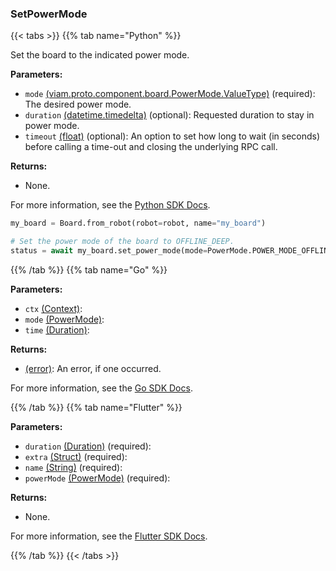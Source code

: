 ### SetPowerMode

{{< tabs >}}
{{% tab name="Python" %}}

Set the board to the indicated power mode.

**Parameters:**

- `mode` [(viam.proto.component.board.PowerMode.ValueType)](https://python.viam.dev/autoapi/viam/../gen/component/board/v1/board_pb2/index.html#viam.gen.component.board.v1.board_pb2.PowerMode) (required): The desired power mode.
- `duration` [(datetime.timedelta)](<INSERT PARAM TYPE LINK>) (optional): Requested duration to stay in power mode.
- `timeout` [(float)](<INSERT PARAM TYPE LINK>) (optional): An option to set how long to wait (in seconds) before calling a time-out and closing the underlying RPC call.

**Returns:**

- None.

For more information, see the [Python SDK Docs](https://python.viam.dev/autoapi/viam/components/board/client/index.html#viam.components.board.client.BoardClient.set_power_mode).

``` python {class="line-numbers linkable-line-numbers"}
my_board = Board.from_robot(robot=robot, name="my_board")

# Set the power mode of the board to OFFLINE_DEEP.
status = await my_board.set_power_mode(mode=PowerMode.POWER_MODE_OFFLINE_DEEP)
```

{{% /tab %}}
{{% tab name="Go" %}}

**Parameters:**

- `ctx` [(Context)](https://pkg.go.dev/context#Context):
- `mode` [(PowerMode)](https://pkg.go.dev/go.viam.com/api/component/board/v1#PowerMode):
- `time` [(Duration)](https://pkg.go.dev/time#Duration):

**Returns:**

- [(error)](https://pkg.go.dev/builtin#error): An error, if one occurred.

For more information, see the [Go SDK Docs](https://pkg.go.dev/go.viam.com/rdk/components/board#Board).

{{% /tab %}}
{{% tab name="Flutter" %}}

**Parameters:**

- `duration` [(Duration)](<INSERT PARAM TYPE LINK>) (required):
- `extra` [(Struct)](<INSERT PARAM TYPE LINK>) (required):
- `name` [(String)](https://api.flutter.dev/flutter/dart-core/String-class.html) (required):
- `powerMode` [(PowerMode)](https://flutter.viam.dev/viam_protos.component.board/PowerMode-class.html) (required):

**Returns:**

- None.

For more information, see the [Flutter SDK Docs](https://flutter.viam.dev/viam_protos.component.board/BoardServiceClient/setPowerMode.html).

{{% /tab %}}
{{< /tabs >}}
